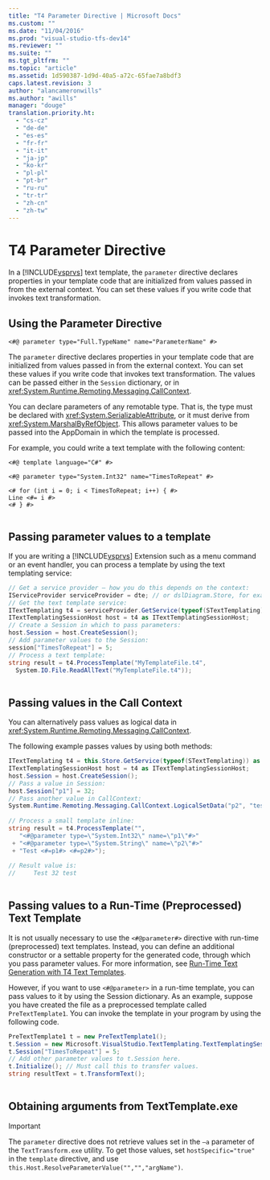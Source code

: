 ```yaml
---
title: "T4 Parameter Directive | Microsoft Docs"
ms.custom: ""
ms.date: "11/04/2016"
ms.prod: "visual-studio-tfs-dev14"
ms.reviewer: ""
ms.suite: ""
ms.tgt_pltfrm: ""
ms.topic: "article"
ms.assetid: 1d590387-1d9d-40a5-a72c-65fae7a8bdf3
caps.latest.revision: 3
author: "alancameronwills"
ms.author: "awills"
manager: "douge"
translation.priority.ht: 
  - "cs-cz"
  - "de-de"
  - "es-es"
  - "fr-fr"
  - "it-it"
  - "ja-jp"
  - "ko-kr"
  - "pl-pl"
  - "pt-br"
  - "ru-ru"
  - "tr-tr"
  - "zh-cn"
  - "zh-tw"
---
```

# T4 Parameter Directive
In a [!INCLUDE[vsprvs](../code-quality/includes/vsprvs_md.md)] text template, the `parameter` directive declares properties in your template code that are initialized from values passed in from the external context. You can set these values if you write code that invokes text transformation.  
  
## Using the Parameter Directive  
  
```  
<#@ parameter type="Full.TypeName" name="ParameterName" #>  
```  
  
 The `parameter` directive declares properties in your template code that are initialized from values passed in from the external context. You can set these values if you write code that invokes text transformation. The values can be passed either in the `Session` dictionary, or in <xref:System.Runtime.Remoting.Messaging.CallContext>.  
  
 You can declare parameters of any remotable type. That is, the type must be declared with <xref:System.SerializableAttribute>, or it must derive from <xref:System.MarshalByRefObject>. This allows parameter values to be passed into the AppDomain in which the template is processed.  
  
 For example, you could write a text template with the following content:  
  
```  
<#@ template language="C#" #>  
  
<#@ parameter type="System.Int32" name="TimesToRepeat" #>  
  
<# for (int i = 0; i < TimesToRepeat; i++) { #>  
Line <#= i #>  
<# } #>  
  
```  
  
## Passing parameter values to a template  
 If you are writing a [!INCLUDE[vsprvs](../code-quality/includes/vsprvs_md.md)] Extension such as a menu command or an event handler, you can process a template by using the text templating service:  
  
```c#  
// Get a service provider – how you do this depends on the context:  
IServiceProvider serviceProvider = dte; // or dslDiagram.Store, for example   
// Get the text template service:  
ITextTemplating t4 = serviceProvider.GetService(typeof(STextTemplating)) as ITextTemplating;  
ITextTemplatingSessionHost host = t4 as ITextTemplatingSessionHost;  
// Create a Session in which to pass parameters:  
host.Session = host.CreateSession();  
// Add parameter values to the Session:  
session["TimesToRepeat"] = 5;  
// Process a text template:  
string result = t4.ProcessTemplate("MyTemplateFile.t4",  
  System.IO.File.ReadAllText("MyTemplateFile.t4"));  
  
```  
  
## Passing values in the Call Context  
 You can alternatively pass values as logical data in <xref:System.Runtime.Remoting.Messaging.CallContext>.  
  
 The following example passes values by using both methods:  
  
```c#  
ITextTemplating t4 = this.Store.GetService(typeof(STextTemplating)) as ITextTemplating;  
ITextTemplatingSessionHost host = t4 as ITextTemplatingSessionHost;  
host.Session = host.CreateSession();  
// Pass a value in Session:  
host.Session["p1"] = 32;  
// Pass another value in CallContext:  
System.Runtime.Remoting.Messaging.CallContext.LogicalSetData("p2", "test");  
  
// Process a small template inline:  
string result = t4.ProcessTemplate("",   
   "<#@parameter type=\"System.Int32\" name=\"p1\"#>"  
 + "<#@parameter type=\"System.String\" name=\"p2\"#>"  
 + "Test <#=p1#> <#=p2#>");  
  
// Result value is:  
//     Test 32 test  
  
```  
  
## Passing values to a Run-Time (Preprocessed) Text Template  
 It is not usually necessary to use the `<#@parameter#>` directive with run-time (preprocessed) text templates. Instead, you can define an additional constructor or a settable property for the generated code, through which you pass parameter values. For more information, see [Run-Time Text Generation with T4 Text Templates](../modeling/run-time-text-generation-with-t4-text-templates.md).  
  
 However, if you want to use `<#@parameter>` in a run-time template, you can pass values to it by using the Session dictionary. As an example, suppose you have created the file as a preprocessed template called `PreTextTemplate1`. You can invoke the template in your program by using the following code.  
  
```c#  
PreTextTemplate1 t = new PreTextTemplate1();  
t.Session = new Microsoft.VisualStudio.TextTemplating.TextTemplatingSession();  
t.Session["TimesToRepeat"] = 5;  
// Add other parameter values to t.Session here.  
t.Initialize(); // Must call this to transfer values.  
string resultText = t.TransformText();  
  
```  
  
## Obtaining arguments from TextTemplate.exe  
  
> [!IMPORTANT]
>  The `parameter` directive does not retrieve values set in the `–a` parameter of the `TextTransform.exe` utility. To get those values, set `hostSpecific="true"` in the `template` directive, and use `this.Host.ResolveParameterValue("","","argName")`.